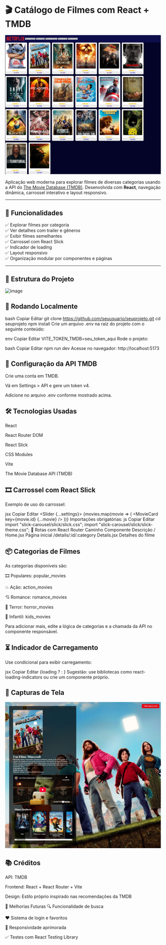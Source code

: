 # 🎬 Catálogo de Filmes com React + TMDB
![Screenshot](./src/assets/Captura%20de%20tela_2-6-2025_18244_localhost.jpeg)




Aplicação web moderna para explorar filmes de diversas categorias usando a API do [The Movie Database (TMDB)](https://www.themoviedb.org/). Desenvolvida com **React**, navegação dinâmica, carrossel interativo e layout responsivo.

---

## 🧩 Funcionalidades

✅ Explorar filmes por categoria  
✅ Ver detalhes com trailer e gêneros  
✅ Exibir filmes semelhantes  
✅ Carrossel com React Slick  
✅ Indicador de loading  
✅ Layout responsivo  
✅ Organização modular por componentes e páginas

---

## 📁 Estrutura do Projeto

![image](https://github.com/user-attachments/assets/f93ae10b-d152-400d-be11-2033033cce37)

 ## 🚀 Rodando Localmente
bash
Copiar
Editar
git clone https://github.com/seuusuario/seuprojeto.git
cd seuprojeto
npm install
Crie um arquivo .env na raiz do projeto com o seguinte conteúdo:

env
Copiar
Editar
VITE_TOKEN_TMDB=seu_token_aqui
Rode o projeto:

bash
Copiar
Editar
npm run dev
Acesse no navegador: http://localhost:5173

## 🔐 Configuração da API TMDB
Crie uma conta em TMDB.

Vá em Settings > API e gere um token v4.

Adicione no arquivo .env conforme mostrado acima.

## 🛠️ Tecnologias Usadas
React

React Router DOM

React Slick

CSS Modules

Vite

The Movie Database API (TMDB)

## 🎞️ Carrossel com React Slick
Exemplo de uso do carrossel:

jsx
Copiar
Editar
<Slider {...settings}>
  {movies.map(movie => (
    <MovieCard key={movie.id} {...movie} />
  ))}
</Slider>
Importações obrigatórias:
js
Copiar
Editar
import "slick-carousel/slick/slick.css";
import "slick-carousel/slick/slick-theme.css";
🔄 Rotas com React Router
Caminho	Componente	Descrição
/	Home.jsx	Página inicial
/details/:id/:category	Details.jsx	Detalhes do filme

## 📦 Categorias de Filmes
As categorias disponíveis são:

🎞️ Populares: popular_movies

💥 Ação: action_movies

💘 Romance: romance_movies

👻 Terror: horror_movies

🧒 Infantil: kids_movies

Para adicionar mais, edite a lógica de categorias e a chamada da API no componente responsável.

## ⏳ Indicador de Carregamento
Use condicional para exibir carregamento:

jsx
Copiar
Editar
{loading ? <LoadingIndicator /> : <MovieContainer movies={movies} />}
Sugestão: use bibliotecas como react-loading-indicators ou crie um componente próprio.

## 📸 Capturas de Tela

![Screenshot](./src/assets/Captura%20de%20tela_2-6-2025_182028_localhost.jpeg)



## 📚 Créditos
API: TMDB

Frontend: React + React Router + Vite

Design: Estilo próprio inspirado nas recomendações da TMDB

📌 Melhorias Futuras
🔍 Funcionalidade de busca

❤️ Sistema de login e favoritos

📱 Responsividade aprimorada

✅ Testes com React Testing Library



